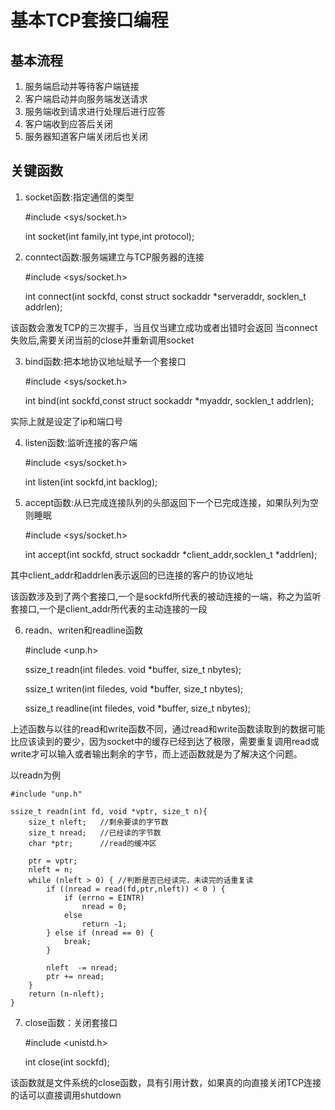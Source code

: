 # 基本TCP套接口编程

## 基本流程
1. 服务端启动并等待客户端链接
2. 客户端启动并向服务端发送请求
3. 服务端收到请求进行处理后进行应答
4. 客户端收到应答后关闭
5. 服务器知道客户端关闭后也关闭
   
## 关键函数

1. socket函数:指定通信的类型

    #include <sys/socket.h>
    
    int socket(int family,int type,int protocol);

2. conntect函数:服务端建立与TCP服务器的连接

    #include <sys/socket.h>

    int connect(int sockfd, const struct sockaddr *serveraddr, socklen_t addrlen);

该函数会激发TCP的三次握手，当且仅当建立成功或者出错时会返回
当connect失败后,需要关闭当前的close并重新调用socket

3. bind函数:把本地协议地址赋予一个套接口

    #include <sys/socket.h>

    int bind(int sockfd,const struct sockaddr *myaddr, socklen_t addrlen);

实际上就是设定了ip和端口号

4. listen函数:监听连接的客户端

    #include <sys/socket.h>

    int listen(int sockfd,int backlog);

5. accept函数:从已完成连接队列的头部返回下一个已完成连接，如果队列为空则睡眠

    #include <sys/socket.h>

    int accept(int sockfd, struct sockaddr *client_addr,socklen_t *addrlen);

其中client_addr和addrlen表示返回的已连接的客户的协议地址

该函数涉及到了两个套接口,一个是sockfd所代表的被动连接的一端，称之为监听套接口,一个是client_addr所代表的主动连接的一段

6. readn、writen和readline函数

    #include <unp.h>

    ssize_t readn(int filedes. void *buffer, size_t nbytes);
    
    ssize_t writen(int filedes, void *buffer, size_t nbytes);

    ssize_t readline(int filedes, void *buffer, size_t nbytes);

上述函数与以往的read和write函数不同，通过read和write函数读取到的数据可能比应该读到的要少，因为socket中的缓存已经到达了极限，需要重复调用read或write才可以输入或者输出剩余的字节，而上述函数就是为了解决这个问题。

以readn为例

    #include "unp.h"

    ssize_t readn(int fd, void *vptr, size_t n){
        size_t nleft;   //剩余要读的字节数
        size_t nread;   //已经读的字节数
        char *ptr;      //read的缓冲区

        ptr = vptr;
        nleft = n;
        while (nleft > 0) { //判断是否已经读完，未读完的话重复读
            if ((nread = read(fd,ptr,nleft)) < 0 ) {
                if (errno = EINTR)
                    nread = 0;
                else
                    return -1;
            } else if (nread == 0) {
                break;
            }

            nleft  -= nread;
            ptr += nread;
        }
        return (n-nleft);
    }

7. close函数：关闭套接口

    #include <unistd.h>

    int close(int sockfd);

该函数就是文件系统的close函数，具有引用计数，如果真的向直接关闭TCP连接的话可以直接调用shutdown